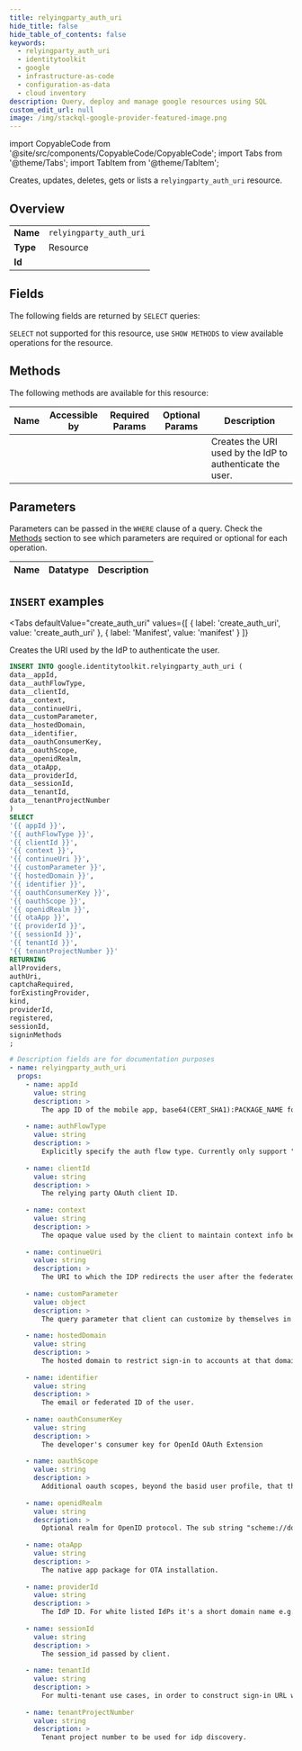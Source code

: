 ```yaml
--- 
title: relyingparty_auth_uri
hide_title: false
hide_table_of_contents: false
keywords:
  - relyingparty_auth_uri
  - identitytoolkit
  - google
  - infrastructure-as-code
  - configuration-as-data
  - cloud inventory
description: Query, deploy and manage google resources using SQL
custom_edit_url: null
image: /img/stackql-google-provider-featured-image.png
---
```


import CopyableCode from '@site/src/components/CopyableCode/CopyableCode';
import Tabs from '@theme/Tabs';
import TabItem from '@theme/TabItem';

Creates, updates, deletes, gets or lists a <code>relyingparty_auth_uri</code> resource.

## Overview
<table><tbody>
<tr><td><b>Name</b></td><td><code>relyingparty_auth_uri</code></td></tr>
<tr><td><b>Type</b></td><td>Resource</td></tr>
<tr><td><b>Id</b></td><td><CopyableCode code="google.identitytoolkit.relyingparty_auth_uri" /></td></tr>
</tbody></table>

## Fields

The following fields are returned by `SELECT` queries:

`SELECT` not supported for this resource, use `SHOW METHODS` to view available operations for the resource.


## Methods

The following methods are available for this resource:

<table>
<thead>
    <tr>
    <th>Name</th>
    <th>Accessible by</th>
    <th>Required Params</th>
    <th>Optional Params</th>
    <th>Description</th>
    </tr>
</thead>
<tbody>
<tr>
    <td><a href="#create_auth_uri"><CopyableCode code="create_auth_uri" /></a></td>
    <td><CopyableCode code="insert" /></td>
    <td></td>
    <td></td>
    <td>Creates the URI used by the IdP to authenticate the user.</td>
</tr>
</tbody>
</table>

## Parameters

Parameters can be passed in the `WHERE` clause of a query. Check the [Methods](#methods) section to see which parameters are required or optional for each operation.

<table>
<thead>
    <tr>
    <th>Name</th>
    <th>Datatype</th>
    <th>Description</th>
    </tr>
</thead>
<tbody>
</tbody>
</table>

## `INSERT` examples

<Tabs
    defaultValue="create_auth_uri"
    values={[
        { label: 'create_auth_uri', value: 'create_auth_uri' },
        { label: 'Manifest', value: 'manifest' }
    ]}
>
<TabItem value="create_auth_uri">

Creates the URI used by the IdP to authenticate the user.

```sql
INSERT INTO google.identitytoolkit.relyingparty_auth_uri (
data__appId,
data__authFlowType,
data__clientId,
data__context,
data__continueUri,
data__customParameter,
data__hostedDomain,
data__identifier,
data__oauthConsumerKey,
data__oauthScope,
data__openidRealm,
data__otaApp,
data__providerId,
data__sessionId,
data__tenantId,
data__tenantProjectNumber
)
SELECT 
'{{ appId }}',
'{{ authFlowType }}',
'{{ clientId }}',
'{{ context }}',
'{{ continueUri }}',
'{{ customParameter }}',
'{{ hostedDomain }}',
'{{ identifier }}',
'{{ oauthConsumerKey }}',
'{{ oauthScope }}',
'{{ openidRealm }}',
'{{ otaApp }}',
'{{ providerId }}',
'{{ sessionId }}',
'{{ tenantId }}',
'{{ tenantProjectNumber }}'
RETURNING
allProviders,
authUri,
captchaRequired,
forExistingProvider,
kind,
providerId,
registered,
sessionId,
signinMethods
;
```
</TabItem>
<TabItem value="manifest">

```yaml
# Description fields are for documentation purposes
- name: relyingparty_auth_uri
  props:
    - name: appId
      value: string
      description: >
        The app ID of the mobile app, base64(CERT_SHA1):PACKAGE_NAME for Android, BUNDLE_ID for iOS.
        
    - name: authFlowType
      value: string
      description: >
        Explicitly specify the auth flow type. Currently only support "CODE_FLOW" type. The field is only used for Google provider.
        
    - name: clientId
      value: string
      description: >
        The relying party OAuth client ID.
        
    - name: context
      value: string
      description: >
        The opaque value used by the client to maintain context info between the authentication request and the IDP callback.
        
    - name: continueUri
      value: string
      description: >
        The URI to which the IDP redirects the user after the federated login flow.
        
    - name: customParameter
      value: object
      description: >
        The query parameter that client can customize by themselves in auth url. The following parameters are reserved for server so that they cannot be customized by clients: client_id, response_type, scope, redirect_uri, state, oauth_token.
        
    - name: hostedDomain
      value: string
      description: >
        The hosted domain to restrict sign-in to accounts at that domain for Google Apps hosted accounts.
        
    - name: identifier
      value: string
      description: >
        The email or federated ID of the user.
        
    - name: oauthConsumerKey
      value: string
      description: >
        The developer's consumer key for OpenId OAuth Extension
        
    - name: oauthScope
      value: string
      description: >
        Additional oauth scopes, beyond the basid user profile, that the user would be prompted to grant
        
    - name: openidRealm
      value: string
      description: >
        Optional realm for OpenID protocol. The sub string "scheme://domain:port" of the param "continueUri" is used if this is not set.
        
    - name: otaApp
      value: string
      description: >
        The native app package for OTA installation.
        
    - name: providerId
      value: string
      description: >
        The IdP ID. For white listed IdPs it's a short domain name e.g. google.com, aol.com, live.net and yahoo.com. For other OpenID IdPs it's the OP identifier.
        
    - name: sessionId
      value: string
      description: >
        The session_id passed by client.
        
    - name: tenantId
      value: string
      description: >
        For multi-tenant use cases, in order to construct sign-in URL with the correct IDP parameters, Firebear needs to know which Tenant to retrieve IDP configs from.
        
    - name: tenantProjectNumber
      value: string
      description: >
        Tenant project number to be used for idp discovery.
        
```
</TabItem>
</Tabs>
